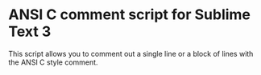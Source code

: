 # ANSI C comment script for Sublime Text 3

This script allows you to comment out a single line or a block of lines with the ANSI C style comment.
